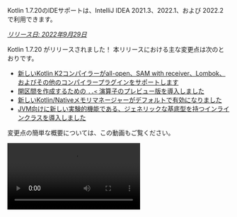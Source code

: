 [//]: # (title: Kotlin 1.7.20 の新機能)

<tldr>
   <p>Kotlin 1.7.20のIDEサポートは、IntelliJ IDEA 2021.3、2022.1、および 2022.2 で利用できます。</p>
</tldr>

_[リリース日: 2022年9月29日](releases.md#release-details)_

Kotlin 1.7.20 がリリースされました！ 本リリースにおける主な変更点は次のとおりです。

* [新しいKotlin K2コンパイラーがall-open、SAM with receiver、Lombok、およびその他のコンパイラープラグインをサポートします](#support-for-kotlin-k2-compiler-plugins)
* [開区間を作成するための `..<` 演算子のプレビュー版を導入しました](#preview-of-the-operator-for-creating-open-ended-ranges)
* [新しいKotlin/Nativeメモリマネージャーがデフォルトで有効になりました](#the-new-kotlin-native-memory-manager-enabled-by-default)
* [JVM向けに新しい実験的機能である、ジェネリックな基底型を持つインラインクラスを導入しました](#generic-inline-classes)

変更点の簡単な概要については、この動画もご覧ください。

<video src="https://www.youtube.com/v/OG9npowJgE8" title="Kotlin 1.7.20の新機能"/>

## Kotlin K2 コンパイラープラグインのサポート

KotlinチームはK2コンパイラーの安定化を継続しています。
K2はまだ**アルファ版**ですが（[Kotlin 1.7.0リリース](whatsnew17.md#new-kotlin-k2-compiler-for-the-jvm-in-alpha)で発表されたように）、
いくつかのコンパイラープラグインをサポートしています。 新しいコンパイラーに関するKotlinチームの最新情報は、[このYouTrack課題](https://youtrack.jetbrains.com/issue/KT-52604)で確認できます。

本1.7.20リリースより、Kotlin K2コンパイラーは以下のプラグインをサポートします。

* [`all-open`](all-open-plugin.md)
* [`no-arg`](no-arg-plugin.md)
* [SAM with receiver](sam-with-receiver-plugin.md)
* [Lombok](lombok.md)
* AtomicFU
* `jvm-abi-gen`

> 新しいK2コンパイラーのアルファ版はJVMプロジェクトでのみ動作します。
> Kotlin/JS、Kotlin/Native、またはその他のマルチプラットフォームプロジェクトはサポートしていません。
>
{style="warning"}

新しいコンパイラーとその利点の詳細については、以下の動画をご覧ください。
* [The Road to the New Kotlin Compiler](https://www.youtube.com/watch?v=iTdJJq_LyoY)
* [K2 Compiler: a Top-Down View](https://www.youtube.com/watch?v=db19VFLZqJM)

### Kotlin K2 コンパイラーを有効にする方法

Kotlin K2コンパイラーを有効にしてテストするには、以下のコンパイラーオプションを使用します。

```bash
-Xuse-k2
```

`build.gradle(.kts)`ファイルで指定できます。

<tabs group="build-script">
<tab title="Kotlin" group-key="kotlin">

```kotlin
tasks.withType<KotlinCompile> {
    kotlinOptions.useK2 = true
}
```

</tab>
<tab title="Groovy" group-key="groovy">

```groovy
compileKotlin {
    kotlinOptions.useK2 = true
}
```
</tab>
</tabs>

お使いのJVMプロジェクトでパフォーマンスの向上を確認し、以前のコンパイラーの結果と比較してください。

### 新しいK2コンパイラーに関するフィードバック

あらゆる形式のフィードバックをお待ちしております。
* Kotlin SlackでK2開発者に直接フィードバックを: [招待を受ける](https://surveys.jetbrains.com/s3/kotlin-slack-sign-up?_gl=1*ju6cbn*_ga*MTA3MTk5NDkzMC4xNjQ2MDY3MDU4*_ga_9J976DJZ68*MTY1ODMzNzA3OS4xMDAuMS4xNjU4MzQwODEwLjYw) と [#k2-early-adopters](https://kotlinlang.slack.com/archives/C03PK0PE257) チャンネルに参加してください。
* 新しいK2コンパイラーで直面した問題は、[私たちの課題トラッカー](https://kotl.in/issue)に報告してください。
* 「**使用統計を送信**」オプションを有効にして、JetBrainsがK2の使用状況に関する匿名データを収集できるようにします。

## 言語

Kotlin 1.7.20では、新しい言語機能のプレビュー版を導入するだけでなく、ビルダー型推論に制限を設けています。

* [開区間を作成するための `..<` 演算子のプレビュー](#preview-of-the-operator-for-creating-open-ended-ranges)
* [新しいデータオブジェクト宣言](#improved-string-representations-for-singletons-and-sealed-class-hierarchies-with-data-objects)
* [ビルダー型推論の制限](#new-builder-type-inference-restrictions)

### 開区間を作成するための `..<` 演算子のプレビュー

> 新しい演算子は[実験的](components-stability.md#stability-levels-explained)であり、IDEでのサポートは限定的です。
>
{style="warning"}

本リリースでは、新しい `..<` 演算子が導入されました。Kotlinには、値の範囲を表す `..` 演算子があります。新しい `..<` 演算子は `until` 関数のように機能し、開区間を定義するのに役立ちます。

<video src="https://www.youtube.com/watch?v=v0AHdAIBnbs" title="開区間用の新しい演算子"/>

私たちの調査によると、この新しい演算子は、開区間をより適切に表現し、上限が含まれていないことを明確にするのに役立ちます。

`when` 式で `..<` 演算子を使用する例を次に示します。

```kotlin
when (value) {
    in 0.0..<0.25 -> // First quarter
    in 0.25..<0.5 -> // Second quarter
    in 0.5..<0.75 -> // Third quarter
    in 0.75..1.0 ->  // Last quarter  <- ここでは閉区間であることに注意
}
```
{validate="false"}

#### 標準ライブラリAPIの変更点

共通Kotlin標準ライブラリの `kotlin.ranges` パッケージに以下の新しい型と操作が導入されます。

##### 新しい `OpenEndRange<T>` インターフェース

開区間を表す新しいインターフェースは、既存の `ClosedRange<T>` インターフェースと非常によく似ています。

```kotlin
interface OpenEndRange<T : Comparable<T>> {
    // 下限
    val start: T
    // 上限 (範囲には含まれない)
    val endExclusive: T
    operator fun contains(value: T): Boolean = value >= start && value < endExclusive
    fun isEmpty(): Boolean = start >= endExclusive
}
```
{validate="false"}

##### 既存のイテラブル範囲での `OpenEndRange` の実装

開発者が上限が除外された範囲を取得する必要がある場合、現在は `until` 関数を使用して、同じ値を持つ閉じたイテラブル範囲を実質的に生成しています。`OpenEndRange<T>` を受け取る新しいAPIでこれらの範囲を利用できるようにするため、既存のイテラブル範囲である `IntRange`、`LongRange`、`CharRange`、`UIntRange`、および `ULongRange` でそのインターフェースを実装したいと考えています。そのため、これらは同時に `ClosedRange<T>` インターフェースと `OpenEndRange<T>` インターフェースの両方を実装することになります。

```kotlin
class IntRange : IntProgression(...), ClosedRange<Int>, OpenEndRange<Int> {
    override val start: Int
    override val endInclusive: Int
    override val endExclusive: Int
}
```
{validate="false"}

##### 標準型向けの `rangeUntil` 演算子

`rangeTo` 演算子によって現在定義されているものと同じ型と組み合わせで `rangeUntil` 演算子が提供されます。プロトタイプ目的では拡張関数として提供していますが、一貫性を保つため、開区間APIを安定化する前に、後でメンバーとして実装することを計画しています。

#### `..<` 演算子を有効にする方法

`..<` 演算子を使用するか、独自の型でその演算子規約を実装するには、`-language-version 1.8` コンパイラーオプションを有効にしてください。

標準型の開区間をサポートするために導入された新しいAPI要素は、実験的な標準ライブラリAPIとしては通常通り、`@OptIn(ExperimentalStdlibApi::class)` のようにオプトインが必要です。または、`-opt-in=kotlin.ExperimentalStdlibApi` コンパイラーオプションを使用できます。

[この新しい演算子の詳細については、こちらのKEEPドキュメントをご覧ください](https://github.com/kotlin/KEEP/blob/open-ended-ranges/proposals/open-ended-ranges.md)。

### データオブジェクトによるシングルトンおよびシールクラス階層の文字列表現の改善

> データオブジェクトは[実験的](components-stability.md#stability-levels-explained)であり、現時点ではIDEでのサポートが限定的です。
>
{style="warning"}

本リリースでは、新しい種類の `object` 宣言である `data object` が利用可能になりました。[データオブジェクト](https://youtrack.jetbrains.com/issue/KT-4107)は、概念的には通常の `object` 宣言と同一に動作しますが、きれいな `toString` 表現が標準で提供されます。

<video src="https://www.youtube.com/v/ovAqcwFhEGc" title="Kotlin 1.7.20 のデータオブジェクト"/>

```kotlin
package org.example
object MyObject
data object MyDataObject

fun main() {
    println(MyObject) // org.example.MyObject@1f32e575
    println(MyDataObject) // MyDataObject
}
```

これにより、`data object` 宣言はシールクラス階層に最適になります。その中で、`data class` 宣言と並行して使用できます。このスニペットでは、`EndOfFile` を通常の `object` ではなく `data object` として宣言することで、`toString` を手動でオーバーライドする必要なく、より良い表現が得られることを意味し、付随する `data class` の定義との対称性を維持します。

```kotlin
sealed class ReadResult {
    data class Number(val value: Int) : ReadResult()
    data class Text(val value: String) : ReadResult()
    data object EndOfFile : ReadResult()
}

fun main() {
    println(ReadResult.Number(1)) // Number(value=1)
    println(ReadResult.Text("Foo")) // Text(value=Foo)
    println(ReadResult.EndOfFile) // EndOfFile
}
```

#### データオブジェクトを有効にする方法

コードでデータオブジェクト宣言を使用するには、`-language-version 1.9` コンパイラーオプションを有効にします。Gradleプロジェクトでは、`build.gradle(.kts)` に以下を追加することでこれを行うことができます。

<tabs group="build-script">
<tab title="Kotlin" group-key="kotlin">

```kotlin
tasks.withType<org.jetbrains.kotlin.gradle.tasks.KotlinCompile>().configureEach {
    // ...
    kotlinOptions.languageVersion = "1.9"
}
```

</tab>
<tab title="Groovy" group-key="groovy">

```groovy
compileKotlin {
    // ...
    kotlinOptions.languageVersion = '1.9'
}
```
</tab>
</tabs>

データオブジェクトの詳細については、以下をご覧いただき、[関連するKEEPドキュメント](https://github.com/Kotlin/KEEP/pull/316)で実装に関するフィードバックを共有してください。

### ビルダー型推論の新しい制限

Kotlin 1.7.20では、お使いのコードに影響を与える可能性のある[ビルダー型推論の使用](using-builders-with-builder-inference.md)に関して、いくつかの大きな制限が課せられます。これらの制限は、ラムダ自体を解析せずにパラメータを導出することが不可能な場合があるビルダーラムダ関数を含むコードに適用されます。パラメータは引数として使用されます。今後、コンパイラーはそのようなコードに対して常にエラーを表示し、明示的に型を指定するよう求めます。

これは破壊的変更ですが、私たちの調査では、これらのケースは非常にまれであり、制限がお使いのコードに影響を与えることはないはずです。もし影響がある場合は、以下のケースを検討してください。

* メンバーを隠す拡張関数を使用するビルダー推論。

  お使いのコードに、ビルダー型推論中に使用される同名の拡張関数が含まれている場合、コンパイラーはエラーを表示します。

    ```kotlin
    class Data {
        fun doSmth() {} // 1
    }
    
    fun <T> T.doSmth() {} // 2
    
    fun test() {
        buildList {
            this.add(Data())
            this.get(0).doSmth() // 2に解決され、エラーにつながる
        }
    }
    ```
    {validate="false"} 
  
  コードを修正するには、型を明示的に指定する必要があります。

    ```kotlin
    class Data {
        fun doSmth() {} // 1
    }
    
    fun <T> T.doSmth() {} // 2
    
    fun test() {
        buildList<Data> { // 型引数！
            this.add(Data())
            this.get(0).doSmth() // 1に解決される
        }
    }
    ```

* 複数のラムダと、型引数が明示的に指定されていないビルダー推論。

  ビルダー型推論に2つ以上のラムダブロックがある場合、それらは型に影響を与えます。エラーを防ぐため、コンパイラーは型を指定するよう要求します。

    ```kotlin
    fun <T: Any> buildList(
        first: MutableList<T>.() -> Unit, 
        second: MutableList<T>.() -> Unit
    ): List<T> {
        val list = mutableListOf<T>()
        list.first()
        list.second()
        return list 
    }
    
    fun main() {
        buildList(
            first = { // this: MutableList<String>
                add("")
            },
            second = { // this: MutableList<Int> 
                val i: Int = get(0)
                println(i)
            }
        )
    }
    ```
    {validate="false"}

  エラーを修正するには、型を明示的に指定し、型の不一致を修正する必要があります。

    ```kotlin
    fun main() {
        buildList<Int>(
            first = { // this: MutableList<Int>
                add(0)
            },
            second = { // this: MutableList<Int>
                val i: Int = get(0)
                println(i)
            }
        )
    }
    ```

上記で言及されていないケースに遭遇した場合は、私たちのチームに[課題を提出](https://kotl.in/issue)してください。

このビルダー型推論の更新に関する詳細については、この[YouTrack課題](https://youtrack.jetbrains.com/issue/KT-53797)をご覧ください。

## Kotlin/JVM

Kotlin 1.7.20では、ジェネリックなインラインクラスを導入し、デリゲートプロパティのバイトコード最適化をさらに追加し、kaptスタブ生成タスクでIRをサポートすることで、kaptですべての最新のKotlin機能を使用できるようになります。

* [ジェネリックなインラインクラス](#generic-inline-classes)
* [デリゲートプロパティのさらなる最適化されたケース](#more-optimized-cases-of-delegated-properties)
* [kaptスタブ生成タスクにおけるJVM IRバックエンドのサポート](#support-for-the-jvm-ir-backend-in-kapt-stub-generating-task)

### ジェネリックなインラインクラス

> ジェネリックなインラインクラスは[実験的](components-stability.md#stability-levels-explained)な機能です。
> いつでも削除または変更される可能性があります。オプトインが必要です（詳細は下記参照）。評価目的でのみ使用してください。
> [YouTrack](https://youtrack.jetbrains.com/issue/KT-52994)でフィードバックをいただけると幸いです。
>
{style="warning"}

Kotlin 1.7.20では、JVMインラインクラスの基底型を型パラメーターにすることを可能にします。コンパイラーはそれを `Any?` にマップするか、一般的には型パラメーターの上限にマップします。

<video src="https://www.youtube.com/v/0JRPA0tt9og" title="Kotlin 1.7.20 のジェネリックなインラインクラス"/>

以下の例を検討してください。

```kotlin
@JvmInline
value class UserId<T>(val value: T)

fun compute(s: UserId<String>) {} // コンパイラーは fun compute-<hashcode>(s: Any?) を生成します
```

関数はインラインクラスをパラメーターとして受け入れます。パラメーターは型引数ではなく、上限にマップされます。

この機能を有効にするには、`-language-version 1.8` コンパイラーオプションを使用します。

この機能に関するフィードバックを[YouTrack](https://youtrack.jetbrains.com/issue/KT-52994)でいただけると幸いです。

### デリゲートプロパティのさらなる最適化されたケース

Kotlin 1.6.0では、`$delegate` フィールドを省略し、[参照されるプロパティへの即時アクセスを生成](whatsnew16.md#optimize-delegated-properties-which-call-get-set-on-the-given-kproperty-instance)することで、プロパティへのデリゲートの場合に最適化しました。1.7.20では、この最適化をより多くのケースに適用しました。
`$delegate` フィールドは、デリゲートが以下の場合に省略されるようになりました。

* 名前付きオブジェクト:

  ```kotlin
  object NamedObject {
      operator fun getValue(thisRef: Any?, property: KProperty<*>): String = ...
  }
  
  val s: String by NamedObject
  ```
  {validate="false"}

* [バッキングフィールド](properties.md#backing-fields)を持ち、同じモジュール内のデフォルトゲッターを持つ `val` の最終プロパティ:

  ```kotlin
  val impl: ReadOnlyProperty<Any?, String> = ...
  
  class A {
      val s: String by impl
  }
  ```
  {validate="false"}

* 定数式、enumエントリー、`this`、または `null`。`this` の例を次に示します。

  ```kotlin
  class A {
      operator fun getValue(thisRef: Any?, property: KProperty<*>) ...
   
      val s by this
  }
  ```
  {validate="false"}

[デリゲートプロパティ](delegated-properties.md)の詳細をご覧ください。

この機能に関するフィードバックを[YouTrack](https://youtrack.jetbrains.com/issue/KT-23397)でいただけると幸いです。

### kaptスタブ生成タスクにおけるJVM IRバックエンドのサポート

> kaptスタブ生成タスクにおけるJVM IRバックエンドのサポートは[実験的](components-stability.md)な機能です。
> いつでも変更される可能性があります。オプトインが必要です（詳細は下記参照）。評価目的でのみ使用してください。
>
{style="warning"}

1.7.20より前は、kaptスタブ生成タスクは古いバックエンドを使用しており、[反復可能アノテーション](annotations.md#repeatable-annotations)は[kapt](kapt.md)で動作しませんでした。Kotlin 1.7.20では、kaptスタブ生成タスクで[JVM IRバックエンド](whatsnew15.md#stable-jvm-ir-backend)のサポートを追加しました。これにより、反復可能アノテーションを含め、kaptですべての最新のKotlin機能を使用できるようになります。

kaptでIRバックエンドを使用するには、`gradle.properties` ファイルに以下のオプションを追加します。

```none
kapt.use.jvm.ir=true
```

この機能に関するフィードバックを[YouTrack](https://youtrack.jetbrains.com/issue/KT-49682)でいただけると幸いです。

## Kotlin/Native

Kotlin 1.7.20では、新しいKotlin/Nativeメモリマネージャーがデフォルトで有効になり、`Info.plist` ファイルをカスタマイズするオプションが追加されました。

* [新しいデフォルトのメモリマネージャー](#the-new-kotlin-native-memory-manager-enabled-by-default)
* [Info.plist ファイルのカスタマイズ](#customizing-the-info-plist-file)

### 新しいKotlin/Nativeメモリマネージャーがデフォルトで有効に

本リリースでは、新しいメモリマネージャーにさらなる安定性とパフォーマンスの改善が加えられ、新しいメモリマネージャーを[ベータ版](components-stability.md)に昇格させることができました。

以前のメモリマネージャーは、`kotlinx.coroutines` ライブラリの実装に関する問題を含め、並行および非同期コードの記述を複雑にしていました。これにより、並行性の制限がiOSとAndroidプラットフォーム間でのKotlinコードの共有に問題を引き起こしたため、Kotlin Multiplatform Mobileの採用が妨げられました。新しいメモリマネージャーは、ついに[Kotlin Multiplatform Mobileをベータ版に昇格させる](https://blog.jetbrains.com/kotlin/2022/05/kotlin-multiplatform-mobile-beta-roadmap-update/)道を開きます。

新しいメモリマネージャーは、コンパイラーキャッシュもサポートしており、これによりコンパイル時間が以前のリリースと同等になります。新しいメモリマネージャーの利点の詳細については、プレビュー版に関する[オリジナルのブログ投稿](https://blog.jetbrains.com/kotlin/2021/08/try-the-new-kotlin-native-memory-manager-development-preview/)をご覧ください。より詳細な技術情報は[ドキュメント](native-memory-manager.md)で確認できます。

#### 設定とセットアップ

Kotlin 1.7.20より、新しいメモリマネージャーがデフォルトになりました。追加のセットアップはほとんど必要ありません。

すでに手動で有効にしている場合は、`gradle.properties` から `kotlin.native.binary.memoryModel=experimental` オプションを削除するか、`build.gradle(.kts)` ファイルから `binaryOptions["memoryModel"] = "experimental"` を削除できます。

必要であれば、`gradle.properties` で `kotlin.native.binary.memoryModel=strict` オプションを使用することで、従来のメモリマネージャーに戻すことができます。ただし、従来のメモリマネージャーではコンパイラーキャッシュのサポートが利用できなくなったため、コンパイル時間が悪化する可能性があります。

#### フリーズ

新しいメモリマネージャーでは、フリーズ（freezing）は非推奨になりました。従来のマネージャー（フリーズがまだ必要な場合）でコードを動作させる必要がある場合を除き、使用しないでください。これは、従来のメモリマネージャーのサポートを維持する必要があるライブラリ作者や、新しいメモリマネージャーで問題が発生した場合にフォールバックを用意したい開発者にとって役立つ可能性があります。

そのような場合は、新しいメモリマネージャーと従来のメモリマネージャーの両方でコードを一時的にサポートできます。非推奨の警告を無視するには、以下のいずれかを実行してください。

* 非推奨のAPIの使用箇所に `@OptIn(FreezingIsDeprecated::class)` アノテーションを付与します。
* GradleのすべてのKotlinソースセットに `languageSettings.optIn("kotlin.native.FreezingIsDeprecated")` を適用します。
* コンパイラーフラグ `-opt-in=kotlin.native.FreezingIsDeprecated` を渡します。

#### Swift/Objective-CからKotlinのサスペンド関数を呼び出す

新しいメモリマネージャーは、依然としてKotlinの `suspend` 関数をSwiftおよびObjective-Cからメインスレッド以外のスレッドから呼び出すことを制限しますが、新しいGradleオプションを使用することでこの制限を解除できます。

この制限は元々、コードが継続を元のスレッドで再開するようにディスパッチするケースのため、従来のメモリマネージャーで導入されました。このスレッドがサポートされているイベントループを持っていなかった場合、タスクは実行されず、コルーチンは再開されませんでした。

特定のケースでは、この制限はもはや必要ありませんが、必要なすべての条件のチェックを簡単に実装することはできません。このため、私たちは新しいメモリマネージャーでもこの制限を維持しつつ、無効にするオプションを導入することにしました。そのためには、`gradle.properties` に以下のオプションを追加します。

```none
kotlin.native.binary.objcExportSuspendFunctionLaunchThreadRestriction=none
```

> `kotlinx.coroutines` の `native-mt` バージョン、または「元のスレッドへのディスパッチ」と同じアプローチを持つ他のライブラリを使用している場合は、このオプションを追加しないでください。
>
{style="warning"}

Kotlinチームは、このオプションの実装に貢献してくれた[Ahmed El-Helw](https://github.com/ahmedre)氏に深く感謝いたします。

#### フィードバック

これは私たちのエコシステムにとって重要な変更です。より良いものにするため、皆様からのフィードバックをお待ちしております。

ご自身のプロジェクトで新しいメモリマネージャーを試して、[私たちの課題トラッカーであるYouTrackでフィードバックを共有してください](https://youtrack.jetbrains.com/issue/KT-48525)。

### `Info.plist` ファイルのカスタマイズ

フレームワークを生成する際、Kotlin/Nativeコンパイラーは情報プロパティリストファイル `Info.plist` を生成します。以前は、その内容をカスタマイズするのは面倒でした。Kotlin 1.7.20では、以下のプロパティを直接設定できます。

| プロパティ                     | バイナリオプション              |
|------------------------------|----------------------------|
| `CFBundleIdentifier`         | `bundleId`                 |
| `CFBundleShortVersionString` | `bundleShortVersionString` |
| `CFBundleVersion`            | `bundleVersion`            |

そのためには、対応するバイナリオプションを使用します。`-Xbinary=$option=$value` コンパイラーフラグを渡すか、必要なフレームワークに対して `binaryOption(option, value)` Gradle DSLを設定します。

Kotlinチームは、この機能の実装に貢献してくれたMads Ager氏に深く感謝いたします。

## Kotlin/JS

Kotlin/JSにはいくつかの機能強化が加えられ、開発者エクスペリエンスの向上とパフォーマンスの向上に貢献しています。

* Klibの生成が、依存関係のロード効率が向上したおかげで、インクリメンタルビルドとクリーンビルドの両方で高速化されました。
* [開発バイナリのインクリメンタルコンパイル](js-ir-compiler.md#incremental-compilation-for-development-binaries)が再構築され、クリーンビルドシナリオでの大幅な改善、インクリメンタルビルドの高速化、および安定性の修正がもたらされました。
* ネストされたオブジェクト、シールクラス、およびコンストラクター内のデフォルト値を持つパラメーター向けに、`.d.ts` の生成を改善しました。

## Gradle

Kotlin Gradleプラグインのアップデートは、新しいGradle機能と最新のGradleバージョンとの互換性に焦点を当てています。

Kotlin 1.7.20には、Gradle 7.1をサポートするための変更が含まれています。非推奨のメソッドとプロパティは削除または置き換えられ、Kotlin Gradleプラグインによって生成される非推奨警告の数を減らし、Gradle 8.0の将来的なサポートを妨げていた要因を取り除きました。

ただし、注意が必要な破壊的変更がいくつかあります。

### ターゲット構成

* `org.jetbrains.kotlin.gradle.dsl.SingleTargetExtension` は、ジェネリックなパラメーター `SingleTargetExtension<T : KotlinTarget>` を持つようになりました。
* `kotlin.targets.fromPreset()` 規約は非推奨になりました。代わりに、引き続き `kotlin.targets { fromPreset() }` を使用できますが、[ターゲットを明示的に設定する](https://www.jetbrains.com/help/kotlin-multiplatform-dev/multiplatform-discover-project.html#targets)ことをお勧めします。
* Gradleによって自動生成されるターゲットアクセサーは、`kotlin.targets { }` ブロック内では利用できなくなりました。代わりに `findByName("targetName")` メソッドを使用してください。

  ただし、`kotlin.targets` の場合、例えば `kotlin.targets.linuxX64` のように、これらのアクセサーは引き続き利用できます。

### ソースディレクトリ構成

Kotlin Gradleプラグインは、Kotlin `SourceDirectorySet` をJavaの `SourceSet` グループへの `kotlin` 拡張として追加するようになりました。これにより、`build.gradle.kts` ファイルでソースディレクトリを、[Java、Groovy、Scala](https://docs.gradle.org/7.1/release-notes.html#easier-source-set-configuration-in-kotlin-dsl)で設定されるのと同様に設定できるようになります。

```kotlin
sourceSets {
    main {
        kotlin {
            java.setSrcDirs(listOf("src/java"))
            kotlin.setSrcDirs(listOf("src/kotlin"))
        }
    }
}
```

非推奨のGradle規約を使用する必要がなくなり、Kotlinのソースディレクトリを指定する必要がなくなりました。

`kotlin` 拡張を使用して `KotlinSourceSet` にアクセスすることもできます。

```kotlin
kotlin {
    sourceSets {
        main {
        // ...
        }
    }
}
```

### JVMツールチェーン構成の新しいメソッド

本リリースでは、[JVMツールチェーン機能](gradle-configure-project.md#gradle-java-toolchains-support)を有効にするための新しい `jvmToolchain()` メソッドが提供されます。`implementation` や `vendor` などの追加の[設定フィールド](https://docs.gradle.org/current/javadoc/org/gradle/jvm/toolchain/JavaToolchainSpec.html)が不要な場合は、Kotlin拡張からこのメソッドを使用できます。

```kotlin
kotlin {
    jvmToolchain(17)
}
```

これにより、Kotlinプロジェクトのセットアッププロセスが簡素化され、追加の設定が不要になります。
本リリース以前は、JDKバージョンは以下の方法でのみ指定できました。

```kotlin
kotlin {
    jvmToolchain {
        languageVersion.set(JavaLanguageVersion.of(17))
    }
}
```

## 標準ライブラリ

Kotlin 1.7.20では、`java.nio.file.Path` クラス向けに新しい[拡張関数](extensions.md#extension-functions)を提供します。これによりファイルツリーを走査できます。

* `walk()` は、指定されたパスをルートとするファイルツリーを遅延的に走査します。
* `fileVisitor()` は、`FileVisitor` を個別に作成することを可能にします。`FileVisitor` は、ディレクトリとファイルを走査する際のアクションを定義します。
* `visitFileTree(fileVisitor: FileVisitor, ...)` は、準備された `FileVisitor` を受け取り、内部で `java.nio.file.Files.walkFileTree()` を使用します。
* `visitFileTree(..., builderAction: FileVisitorBuilder.() -> Unit)` は、`builderAction` を使用して `FileVisitor` を作成し、`visitFileTree(fileVisitor, ...)` 関数を呼び出します。
* `FileVisitor` の戻り値の型である `FileVisitResult` は、`CONTINUE` というデフォルト値を持っています。これはファイルの処理を続行します。

> `java.nio.file.Path` の新しい拡張関数は[実験的](components-stability.md)です。
> いつでも変更される可能性があります。オプトインが必要です（詳細は下記参照）。評価目的でのみ使用してください。
>
{style="warning"}

これらの新しい拡張関数でできることの例を次に示します。

* `FileVisitor` を明示的に作成して使用する:

  ```kotlin
  val cleanVisitor = fileVisitor {
      onPreVisitDirectory { directory, attributes ->
          // ディレクトリ訪問時のロジック
          FileVisitResult.CONTINUE
      }
  
      onVisitFile { file, attributes ->
          // ファイル訪問時のロジック
          FileVisitResult.CONTINUE
      }
  }
  
  // ここにロジックが入る場合があります
  
  projectDirectory.visitFileTree(cleanVisitor)
  ```

* `builderAction` を使用して `FileVisitor` を作成し、すぐに使用する:

  ```kotlin
  projectDirectory.visitFileTree {
  // builderActionの定義:
      onPreVisitDirectory { directory, attributes ->
          // ディレクトリ訪問時のロジック
          FileVisitResult.CONTINUE
      }
  
      onVisitFile { file, attributes ->
          // ファイル訪問時のロジック
          FileVisitResult.CONTINUE
      }
  }
  ```

* `walk()` 関数を使用して、指定されたパスをルートとするファイルツリーを走査する:

  ```kotlin
  @OptIn(kotlin.io.path.ExperimentalPathApi::class)
  fun traverseFileTree() {
      val cleanVisitor = fileVisitor {
          onPreVisitDirectory { directory, _ ->
              if (directory.name == "build") {
                  directory.toFile().deleteRecursively()
                  FileVisitResult.SKIP_SUBTREE
              } else {
                  FileVisitResult.CONTINUE
              }
          }
  
          onVisitFile { file, _ ->
              if (file.extension == "class") {
                  file.deleteExisting()
              }
              FileVisitResult.CONTINUE
          }
      }
  
      val rootDirectory = createTempDirectory("Project")
  
      rootDirectory.resolve("src").let { srcDirectory ->
          srcDirectory.createDirectory()
          srcDirectory.resolve("A.kt").createFile()
          srcDirectory.resolve("A.class").createFile()
      }
  
      rootDirectory.resolve("build").let { buildDirectory ->
          buildDirectory.createDirectory()
          buildDirectory.resolve("Project.jar").createFile()
      }
  
   
  // walk関数を使用:
      val directoryStructure = rootDirectory.walk(PathWalkOption.INCLUDE_DIRECTORIES)
          .map { it.relativeTo(rootDirectory).toString() }
          .toList().sorted()
      assertPrints(directoryStructure, "[, build, build/Project.jar, src, src/A.class, src/A.kt]")
  
      rootDirectory.visitFileTree(cleanVisitor)
  
      val directoryStructureAfterClean = rootDirectory.walk(PathWalkOption.INCLUDE_DIRECTORIES)
          .map { it.relativeTo(rootDirectory).toString() }
          .toList().sorted()
      assertPrints(directoryStructureAfterClean, "[, src, src/A.kt]")
  //sampleEnd
  }
  ```

実験的なAPIとしては通常通り、新しい拡張機能には `@OptIn(kotlin.io.path.ExperimentalPathApi::class)` または `@kotlin.io.path.ExperimentalPathApi` のようにオプトインが必要です。または、`-opt-in=kotlin.io.path.ExperimentalPathApi` コンパイラーオプションを使用できます。

[`walk()` 関数](https://youtrack.jetbrains.com/issue/KT-52909)および[訪問拡張関数](https://youtrack.jetbrains.com/issue/KT-52910)に関するフィードバックをYouTrackでいただけると幸いです。

## ドキュメントの更新

以前のリリース以降、Kotlinドキュメントにはいくつかの注目すべき変更が加えられました。

### 改訂および改善されたページ

* [基本型概要](basic-types.md) – Kotlinで使用される基本型（数値、ブール値、文字、文字列、配列、符号なし整数）について学習します。
* [Kotlin開発用IDE](kotlin-ide.md) – 公式のKotlinサポートを持つIDEと、コミュニティがサポートするプラグインを持つツールのリストを確認してください。

### Kotlin Multiplatformジャーナルの新しい記事

* [ネイティブおよびクロスプラットフォームアプリ開発: 選択方法](https://www.jetbrains.com/help/kotlin-multiplatform-dev/native-and-cross-platform.html) – クロスプラットフォームアプリ開発とネイティブアプローチの概要と利点をご覧ください。
* [最高のクロスプラットフォームアプリ開発フレームワーク6選](https://www.jetbrains.com/help/kotlin-multiplatform-dev/cross-platform-frameworks.html) – クロスプラットフォームプロジェクトに適切なフレームワークを選択するのに役立つ主要な側面についてお読みください。

### 新規および更新されたチュートリアル

* [Kotlin Multiplatformを始める](https://www.jetbrains.com/help/kotlin-multiplatform-dev/multiplatform-create-first-app.html) – Kotlinでのクロスプラットフォームモバイル開発について学び、AndroidとiOSの両方で動作するアプリを作成します。
* [ReactとKotlin/JSでWebアプリケーションを構築する](js-react.md) – KotlinのDSLと典型的なReactプログラムの機能を活用してブラウザアプリを作成します。

### リリースドキュメントの変更点

各リリースにおいて、推奨されるkotlinxライブラリのリストは提供されなくなりました。このリストには、Kotlin自体で推奨され、テストされたバージョンのみが含まれていました。一部のライブラリが互いに依存しており、推奨されるKotlinバージョンと異なる特別なkotlinxバージョンを必要とすることが考慮されていませんでした。

私たちは、ライブラリがどのように相互に関連し、互いに依存しているかについて情報を提供する方法を模索しており、プロジェクトのKotlinバージョンをアップグレードする際にどのkotlinxライブラリバージョンを使用すべきかが明確になるように取り組んでいます。

## Kotlin 1.7.20のインストール

[IntelliJ IDEA](https://www.jetbrains.com/idea/download/) 2021.3、2022.1、および 2022.2は、Kotlinプラグインを1.7.20に自動的に更新することを提案します。

> Android Studio Dolphin (213)、Electric Eel (221)、および Flamingo (222)の場合、Kotlinプラグイン1.7.20は、今後のAndroid Studioのアップデートとともに提供されます。
>
{style="note"}

新しいコマンドラインコンパイラーは、[GitHubリリースページ](https://github.com/JetBrains/kotlin/releases/tag/v1.7.20)からダウンロードできます。

### Kotlin 1.7.20の互換性ガイド

Kotlin 1.7.20はインクリメンタルリリースですが、Kotlin 1.7.0で導入された問題の広がりを制限するために、互換性のない変更がまだあります。

これらの変更の詳細なリストは、[Kotlin 1.7.20 の互換性ガイド](compatibility-guide-1720.md)で確認できます。